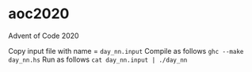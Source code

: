 # aoc2020
Advent of Code 2020

Copy input file with name = 
```day_nn.input```
Compile as follows 
```ghc --make day_nn.hs```
Run as follows 
```cat day_nn.input | ./day_nn```